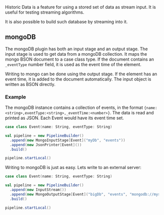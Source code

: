 Historic Data is a feature for using a stored set of data as stream input. It is useful for testing streaming algorithms.

It is also possible to build such database by streaming into it.

## mongoDB

The mongoDB plugin has both an input stage and an output stage. The input stage is used to get data from a mongoDB collection. It maps the mongo BSON document to a case class type. If the document contains an `_eventType` number field, it is used as the event time of the element.

Writing to mongo can be done using the output stage. If the element has an event time, it is added to the document automatically. The input object is written as BSON directly.

### Example

The mongoDB instance contains a collection of events, in the format `{name:<string>,eventType:<string>,_eventTime:<number>}`. The data is read and printed as JSON. Each Event would have its event time set.

```scala
case class Event(name: String, eventType: String)

val pipeline = new PipelineBuilder()
  .append(new MongoInputStage[Event]("myDb", "events"))
  .append(new JsonPrinter[Event]())
  .build()

pipeline.startLocal()
```

Writing to mongoDB is just as easy. Lets write to an external server:

```scala
case class Event(name: String, eventType: String)

val pipeline = new PipelineBuilder()
  .append(new InputStream())
  .append(new MongoOutputStage[Event]("bigDb", "events", "mongodb://myserver.org:5000))
  .build()

pipeline.startLocal()
```